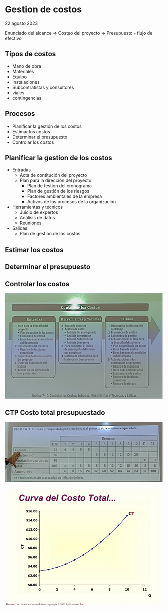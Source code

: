 # Gestion de costos

22 agosto 2023

Enunciado del alcance => Costeo del proyecto => Presupuesto - flujo de efectivo

## Tipos de costos

* Mano de obra
* Materiales
* Equipo
* Instalaciones
* Subcontratistas y consultores
* viajes
* contingencias

## Procesos

* Planificar la gestión de los costos
* Estimar los costos
* Determinar el presupuesto
* Controlar los costos

## Planificar la gestion de los costos

* Entradas
  * Acta de contitución del proyecto
  * Plan para la dirección del proyecto
    * Plan de festion del cronograma
    * Plan de gestión de los riesgos
    * Factores ambientales de la empresa
    * Activos de los procesos de la organización
* Herramientas y técnicos
  * Juicio de expertos
  * Análisis de datos
  * Reuniones
* Salidas
  * Plan de gestión de los costos

## Estimar los costos

## Determinar el presupuesto

## Controlar los costos

![Image](./controlarcosto.jpg)

## CTP Costo total presupuestado

![Image](./IMG_20230822_103338.jpg)

![Image](./013mankiw10-11-728.webp)
